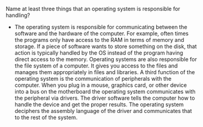 Name at least three things that an operating system is responsible for handling?

- The operating system is responsible for communicating between the software and the hardware of the computer. For example, often times the programs only have access to the RAM in terms of memory and storage. If a piece of software wants to store something on the disk, that action is typically handled by the OS instead of the program having direct access to the memory. Operating systems are also responsible for the file system of a computer. It gives you access to the files and manages them appropriately in files and libraries. A third function of the operating system is the communication of peripherals with the computer. When you plug in a mouse, graphics card, or other device into a bus on the motherboard the operating system communicates with the peripheral via drivers. The driver software tells the computer how to handle the device and get the proper results. The operating system deciphers the assembly language of the driver and communicates that to the rest of the system.